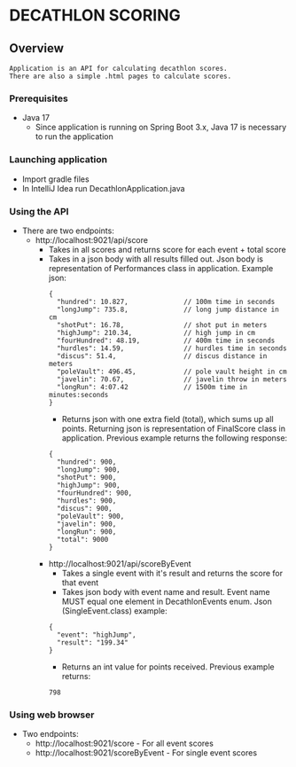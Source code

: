 # DECATHLON SCORING

## Overview
    Application is an API for calculating decathlon scores.
    There are also a simple .html pages to calculate scores.

### Prerequisites
- Java 17 
  - Since application is running on Spring Boot 3.x, Java 17 is necessary to run the application

### Launching application
- Import gradle files
- In IntelliJ Idea run DecathlonApplication.java

### Using the API
- There are two endpoints:
  - http://localhost:9021/api/score
    - Takes in all scores and returns score for each event + total score
    - Takes in a json body with all results filled out. Json body is representation of Performances class in application. Example json:
      ```
      {
        "hundred": 10.827,              // 100m time in seconds
        "longJump": 735.8,              // long jump distance in cm
        "shotPut": 16.78,               // shot put in meters
        "highJump": 210.34,             // high jump in cm
        "fourHundred": 48.19,           // 400m time in seconds
        "hurdles": 14.59,               // hurdles time in seconds
        "discus": 51.4,                 // discus distance in meters
        "poleVault": 496.45,            // pole vault height in cm
        "javelin": 70.67,               // javelin throw in meters
        "longRun": 4:07.42              // 1500m time in minutes:seconds
      }
      ```
      - Returns json with one extra field (total), which sums up all points. 
        Returning json is representation of FinalScore class in application. Previous example returns the following response: 
      ```
      {
        "hundred": 900,
        "longJump": 900,
        "shotPut": 900,
        "highJump": 900,
        "fourHundred": 900,
        "hurdles": 900,
        "discus": 900,
        "poleVault": 900,
        "javelin": 900,
        "longRun": 900,
        "total": 9000
      }
      ```
    - http://localhost:9021/api/scoreByEvent
      - Takes a single event with it's result and returns the score for that event
      - Takes json body with event name and result. Event name MUST equal one element in
        DecathlonEvents enum. Json (SingleEvent.class) example: 
      ```
      {
        "event": "highJump", 
        "result": "199.34"
      }
      ```
      - Returns an int value for points received. Previous example returns:
      ```
      798
      ```
      
### Using web browser
- Two endpoints:
  - http://localhost:9021/score - For all event scores
  - http://localhost:9021/scoreByEvent - For single event scores

